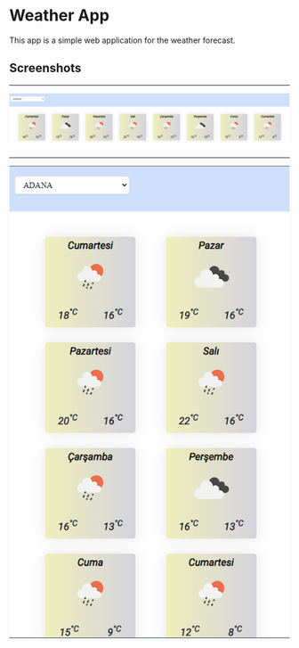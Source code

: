 # Weather App

This app is a simple web application for the weather forecast.



## Screenshots

****

![Desktop image](./screenshots/Desktop.png)
****
![Mobile image](./screenshots/mobile.png)
